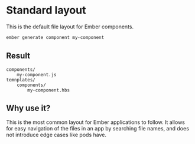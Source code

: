 # Standard layout

This is the default file layout for Ember components.

```sh
ember generate component my-component
```

## Result

```text
components/
    my-component.js
temnplates/
    components/
        my-component.hbs
```

## Why use it?

This is the most common layout for Ember applications to follow. It allows for easy navigation of the files in an app by searching file names, and does not introduce edge cases like pods have.
